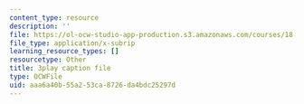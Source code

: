 ```yaml
---
content_type: resource
description: ''
file: https://ol-ocw-studio-app-production.s3.amazonaws.com/courses/18-01sc-single-variable-calculus-fall-2010/aaa6a40b55a253ca8726da4bdc25297d_9J_VCHpvMbY.vtt
file_type: application/x-subrip
learning_resource_types: []
resourcetype: Other
title: 3play caption file
type: OCWFile
uid: aaa6a40b-55a2-53ca-8726-da4bdc25297d
---
```

